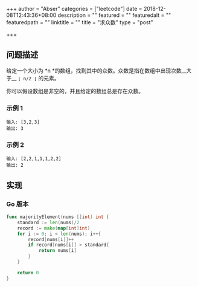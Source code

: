 +++
author = "Abser"
categories = ["leetcode"]
date = 2018-12-08T12:43:36+08:00
description = ""
featured = ""
featuredalt = ""
featuredpath = ""
linktitle = ""
title = "求众数"
type = "post"

+++

## 问题描述
给定一个大小为 *n *的数组，找到其中的众数。众数是指在数组中出现次数__大于__ `⌊ n/2 ⌋` 的元素。

你可以假设数组是非空的，并且给定的数组总是存在众数。

### __示例 1__

```plain
输入: [3,2,3]
输出: 3
```

### __示例 2__

```plain
输入: [2,2,1,1,1,2,2]
输出: 2
```

## 实现

### __Go 版本__

```go
func majorityElement(nums []int) int {
	standard := len(nums)/2
	record := make(map[int]int)
	for i := 0; i < len(nums); i++{
		record[nums[i]]++
		if record[nums[i]] > standard{
			return nums[i]
		}
	}

	return 0
}
```
### 

